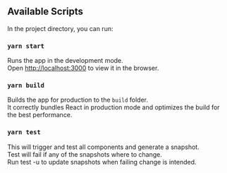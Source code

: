 ## Available Scripts

In the project directory, you can run:

### `yarn start`

Runs the app in the development mode.<br />
Open [http://localhost:3000](http://localhost:3000) to view it in the browser.


### `yarn build`

Builds the app for production to the `build` folder.<br />
It correctly bundles React in production mode and optimizes the build for the best performance.



### `yarn test`

This will trigger and test all components and generate a snapshot.<br />
Test will fail if any of the snapshots where to change.<br />
Run test -u to update snapshots when failing change is intended.
